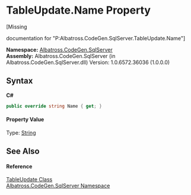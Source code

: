# TableUpdate.Name Property 
 

\[Missing <summary> documentation for "P:Albatross.CodeGen.SqlServer.TableUpdate.Name"\]

**Namespace:**&nbsp;<a href="9727DDEC.md">Albatross.CodeGen.SqlServer</a><br />**Assembly:**&nbsp;Albatross.CodeGen.SqlServer (in Albatross.CodeGen.SqlServer.dll) Version: 1.0.6572.36036 (1.0.0.0)

## Syntax

**C#**<br />
``` C#
public override string Name { get; }
```


#### Property Value
Type: <a href="http://msdn2.microsoft.com/en-us/library/s1wwdcbf" target="_blank">String</a>

## See Also


#### Reference
<a href="6C4825B9.md">TableUpdate Class</a><br /><a href="9727DDEC.md">Albatross.CodeGen.SqlServer Namespace</a><br />